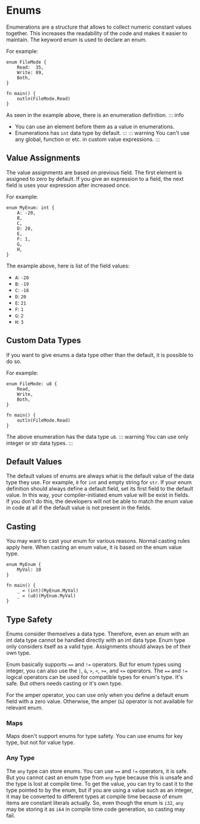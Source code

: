 # Enums
Enumerations are a structure that allows to collect numeric constant values together. This increases the readability of the code and makes it easier to maintain. The keyword enum is used to declare an enum.

For example:
```jule
enum FileMode {
    Read:  35,
    Write: 89,
    Both,
}

fn main() {
    outln(FileMode.Read)
}
```
As seen in the example above, there is an enumeration definition.
::: info
- You can use an element before them as a value in enumerations.
- Enumerations has `int` data type by default.
:::
::: warning
You can't use any global, function or etc. in custom value expressions.
:::

## Value Assignments

The value assignments are based on previous field. The first element is assigned to zero by default. If you give an expression to a field, the next field is uses your expression after increased once.

For example:
```jule
enum MyEnum: int {
    A: -20,
    B,
    C,
    D: 20,
    E,
    F: 1,
    G,
    H,
}
```
The example above, here is list of the field values:
- `A`: `-20`
- `B`: `-19`
- `C`: `-18`
- `D`: `20`
- `E`: `21`
- `F`: `1`
- `G`: `2`
- `H`: `3`

## Custom Data Types
If you want to give enums a data type other than the default, it is possible to do so.

For example:
```jule
enum FileMode: u8 {
    Read,
    Write,
    Both,
}

fn main() {
    outln(FileMode.Read)
}
```
The above enumeration has the data type `u8`.
::: warning
You can use only integer or str data types.
:::

## Default Values
The default values ​​of enums are always what is the default value of the data type they use. For example, `0` for `int` and empty string for `str`. If your enum definition should always define a default field, set its first field to the default value. In this way, your compiler-initiated enum value will be exist in fields. If you don't do this, the developers will not be able to match the enum value in code at all if the default value is not present in the fields. 

## Casting
You may want to cast your enum for various reasons. Normal casting rules apply here. When casting an enum value, it is based on the enum value type.

```jule
enum MyEnum {
    MyVal: 10
}

fn main() {
    _ = (int)(MyEnum.MyVal)
    _ = (u8)(MyEnum.MyVal)
}
```

## Type Safety
Enums consider themselves a data type. Therefore, even an enum with an int data type cannot be handled directly with an int data type. Enum type only considers itself as a valid type. Assignments should always be of their own type.

Enum basically supports `==` and `!=` operators. But for enum types using integer, you can also use the `|`, `&`, `>`, `<`, `>=`, and `<=` operators. The `==` and `!=` logical operators can be used for compatible types for enum's type. It's safe. But others needs casting or it's own type.

For the amper operator, you can use only when you define a default enum field with a zero value. Otherwise, the amper (`&`) operator is not available for relevant enum.

### Maps

Maps doen't support enums for type safety. You can use enums for key type, but not for value type.

### Any Type

The `any` type can store enums. You can use `==` and `!=` operators, it is safe. But you cannot cast an enum type from `any` type because this is unsafe and the type is lost at compile time. To get the value, you can try to cast it to the type pointed to by the enum, but if you are using a value such as an integer, it may be converted to different types at compile time because of enum items are constant literals actually. So, even though the enum is `i32`, `any` may be storing it as `i64` in compile time code generation, so casting may fail.
